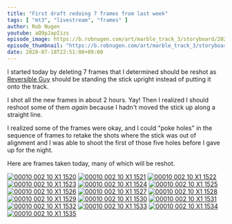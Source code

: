 ```yaml
---
title: "First draft redoing 7 frames from last week"
tags: [ "mt3", "livestream", "frames" ]
author: Rob Nugen
youtube: aQ9pJapIizs
episode_image: https://b.robnugen.com/art/marble_track_3/storyboard/2020_july_18_four_holes_in_frames_that_must_be_reshot.png
episode_thumbnail: "https://b.robnugen.com/art/marble_track_3/storyboard/thumbs/2020_july_18_four_holes_in_frames_that_must_be_reshot.png"
date: 2020-07-18T22:51:08+09:00
---
```


I started today by deleting 7 frames that I determined should be
reshot as [Reversible Guy](/workers/reversible/) should be standing the stick upright instead of putting
it onto the track.

I shot all the new frames in about 2 hours.  Yay!  Then I realized I
should reshoot some of them *again* because I hadn't moved the stick
up along a straight line.

I realized some of the frames were okay, and I could "poke holes" in
the sequence of frames to retake the shots where the stick was out of
alignment and I was able to shoot the first of those five holes before
I gave up for the night.

Here are frames taken today, many of which will be reshot.

[![00010 002 10 X1 1520](//b.robnugen.com/art/marble_track_3/frames/2019/thumbs/00010_002_10_X1_1520.jpg)](//b.robnugen.com/art/marble_track_3/frames/2019/00010_002_10_X1_1520.jpg)
[![00010 002 10 X1 1521](//b.robnugen.com/art/marble_track_3/frames/2019/thumbs/00010_002_10_X1_1521.jpg)](//b.robnugen.com/art/marble_track_3/frames/2019/00010_002_10_X1_1521.jpg)
[![00010 002 10 X1 1522](//b.robnugen.com/art/marble_track_3/frames/2019/thumbs/00010_002_10_X1_1522.jpg)](//b.robnugen.com/art/marble_track_3/frames/2019/00010_002_10_X1_1522.jpg)
[![00010 002 10 X1 1523](//b.robnugen.com/art/marble_track_3/frames/2019/thumbs/00010_002_10_X1_1523.jpg)](//b.robnugen.com/art/marble_track_3/frames/2019/00010_002_10_X1_1523.jpg)
[![00010 002 10 X1 1524](//b.robnugen.com/art/marble_track_3/frames/2019/thumbs/00010_002_10_X1_1524.jpg)](//b.robnugen.com/art/marble_track_3/frames/2019/00010_002_10_X1_1524.jpg)
[![00010 002 10 X1 1525](//b.robnugen.com/art/marble_track_3/frames/2019/thumbs/00010_002_10_X1_1525.jpg)](//b.robnugen.com/art/marble_track_3/frames/2019/00010_002_10_X1_1525.jpg)
[![00010 002 10 X1 1526](//b.robnugen.com/art/marble_track_3/frames/2019/thumbs/00010_002_10_X1_1526.jpg)](//b.robnugen.com/art/marble_track_3/frames/2019/00010_002_10_X1_1526.jpg)
[![00010 002 10 X1 1527](//b.robnugen.com/art/marble_track_3/frames/2019/thumbs/00010_002_10_X1_1527.jpg)](//b.robnugen.com/art/marble_track_3/frames/2019/00010_002_10_X1_1527.jpg)
[![00010 002 10 X1 1528](//b.robnugen.com/art/marble_track_3/frames/2019/thumbs/00010_002_10_X1_1528.jpg)](//b.robnugen.com/art/marble_track_3/frames/2019/00010_002_10_X1_1528.jpg)
[![00010 002 10 X1 1529](//b.robnugen.com/art/marble_track_3/frames/2019/thumbs/00010_002_10_X1_1529.jpg)](//b.robnugen.com/art/marble_track_3/frames/2019/00010_002_10_X1_1529.jpg)
[![00010 002 10 X1 1530](//b.robnugen.com/art/marble_track_3/frames/2019/thumbs/00010_002_10_X1_1530.jpg)](//b.robnugen.com/art/marble_track_3/frames/2019/00010_002_10_X1_1530.jpg)
[![00010 002 10 X1 1531](//b.robnugen.com/art/marble_track_3/frames/2019/thumbs/00010_002_10_X1_1531.jpg)](//b.robnugen.com/art/marble_track_3/frames/2019/00010_002_10_X1_1531.jpg)
[![00010 002 10 X1 1532](//b.robnugen.com/art/marble_track_3/frames/2019/thumbs/00010_002_10_X1_1532.jpg)](//b.robnugen.com/art/marble_track_3/frames/2019/00010_002_10_X1_1532.jpg)
[![00010 002 10 X1 1533](//b.robnugen.com/art/marble_track_3/frames/2019/thumbs/00010_002_10_X1_1533.jpg)](//b.robnugen.com/art/marble_track_3/frames/2019/00010_002_10_X1_1533.jpg)
[![00010 002 10 X1 1534](//b.robnugen.com/art/marble_track_3/frames/2019/thumbs/00010_002_10_X1_1534.jpg)](//b.robnugen.com/art/marble_track_3/frames/2019/00010_002_10_X1_1534.jpg)
[![00010 002 10 X1 1535](//b.robnugen.com/art/marble_track_3/frames/2019/thumbs/00010_002_10_X1_1535.jpg)](//b.robnugen.com/art/marble_track_3/frames/2019/00010_002_10_X1_1535.jpg)
